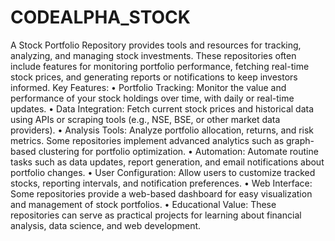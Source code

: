 # CODEALPHA_STOCK
A Stock Portfolio Repository provides tools and resources for tracking, analyzing, and managing stock investments. These repositories often include features for monitoring portfolio performance, fetching real-time stock prices, and generating reports or notifications to keep investors informed. Key Features: • Portfolio Tracking: Monitor the value and performance of your stock holdings over time, with daily or real-time updates. • Data Integration: Fetch current stock prices and historical data using APIs or scraping tools (e.g., NSE, BSE, or other market data providers). • Analysis Tools: Analyze portfolio allocation, returns, and risk metrics. Some repositories implement advanced analytics such as graph-based clustering for portfolio optimization. • Automation: Automate routine tasks such as data updates, report generation, and email notifications about portfolio changes. • User Configuration: Allow users to customize tracked stocks, reporting intervals, and notification preferences. • Web Interface: Some repositories provide a web-based dashboard for easy visualization and management of stock portfolios. • Educational Value: These repositories can serve as practical projects for learning about financial analysis, data science, and web development.
